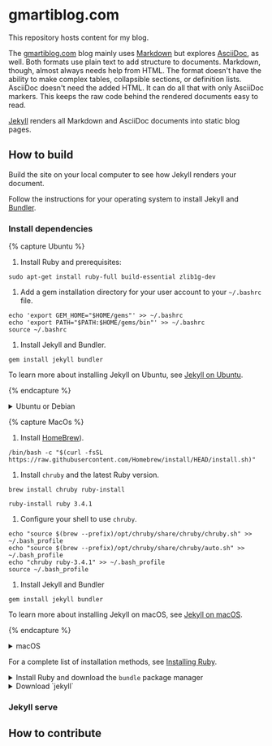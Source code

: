 # gmartiblog.com

This repository hosts content for my blog.

The [gmartiblog.com](https://gmartiblog.com) blog mainly uses [Markdown](https://commonmark.org/help/) but explores [AsciiDoc](https://asciidoc.org/), as well. Both formats use plain text to add structure to documents. Markdown, though, almost always needs help from HTML. The format doesn't have the ability to make complex tables, collapsible sections, or definition lists. AsciiDoc doesn't need the added HTML. It can do all that with only AsciiDoc markers. This keeps the raw code behind the rendered documents easy to read.

[Jekyll](https://jekyllrb.com/) renders all Markdown and AsciiDoc documents into static blog pages.

## How to build

Build the site on your local computer to see how Jekyll renders your document.

Follow the instructions for your operating system to install Jekyll and [Bundler](https://bundler.io/).

### Install dependencies

{% capture Ubuntu %}

1. Install Ruby and prerequisites:

  ```console
  sudo apt-get install ruby-full build-essential zlib1g-dev
  ```

1. Add a gem installation directory for your user account to your `~/.bashrc` file.

  ```console
  echo 'export GEM_HOME="$HOME/gems"' >> ~/.bashrc
  echo 'export PATH="$PATH:$HOME/gems/bin"' >> ~/.bashrc
  source ~/.bashrc
  ```

1. Install Jekyll and Bundler.

  ```console
  gem install jekyll bundler
  ```

To learn more about installing Jekyll on Ubuntu, see [Jekyll on Ubuntu](https://jekyllrb.com/docs/installation/ubuntu/).

{% endcapture %}

<details>
<summary>Ubuntu or Debian</summary>
{{ Ubuntu | markdownify }}
</details>

{% capture MacOs %}

1. Install [HomeBrew](http://brew.sh/)).

  ```console
  /bin/bash -c "$(curl -fsSL https://raw.githubusercontent.com/Homebrew/install/HEAD/install.sh)"
  ```

1. Install `chruby` and the latest Ruby version.

  ```console
  brew install chruby ruby-install
  ```

  ```console
  ruby-install ruby 3.4.1
  ```

1. Configure your shell to use `chruby`.

  ```console
  echo "source $(brew --prefix)/opt/chruby/share/chruby/chruby.sh" >> ~/.bash_profile
  echo "source $(brew --prefix)/opt/chruby/share/chruby/auto.sh" >> ~/.bash_profile
  echo "chruby ruby-3.4.1" >> ~/.bash_profile
  source ~/.bash_profile
  ```

1. Install Jekyll and Bundler

  ```console
  gem install jekyll bundler
  ```

To learn more about installing Jekyll on macOS, see [Jekyll on macOS](https://jekyllrb.com/docs/installation/macos/).

{% endcapture %}

<details>
<summary>macOS</summary>
{{ MacOs | markdownify }}
</details>

For a complete list of installation methods, see [Installing Ruby](https://www.ruby-lang.org/en/documentation/installation/).

<details>
<summary>Install Ruby and download the <code>bundle</code> package manager</summary>

</details>

<details>
<summary>Download `jekyll`</summary>
</details>

### Jekyll serve

## How to contribute

